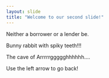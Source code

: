 ```yaml
---
layout: slide
title: "Welcome to our second slide!"
---
```

 Neither a borrower or a lender be.

Bunny rabbit with spiky teeth!!!

The cave of Arrrrrggggghhhhhh....

Use the left arrow to go back!
